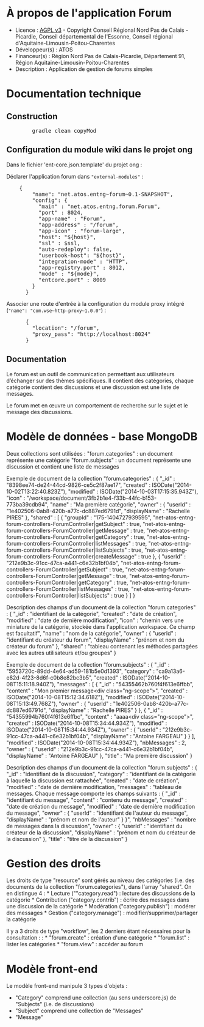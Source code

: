 # À propos de l'application Forum

* Licence : [AGPL v3](http://www.gnu.org/licenses/agpl.txt) - Copyright Conseil Régional Nord Pas de Calais - Picardie, Conseil départemental de l'Essonne, Conseil régional d'Aquitaine-Limousin-Poitou-Charentes
* Développeur(s) : ATOS
* Financeur(s) : Région Nord Pas de Calais-Picardie,  Département 91, Région Aquitaine-Limousin-Poitou-Charentes
* Description : Application de gestion de forums simples

# Documentation technique
## Construction

<pre>
		gradle clean copyMod
</pre>


## Configuration du module wiki dans le projet ong

Dans le fichier 'ent-core.json.template' du projet ong :

Déclarer l'application forum dans `"external-modules"` :
<pre>
    {
		"name": "net.atos.entng~forum~0.1-SNAPSHOT",
		"config": {
		  "main" : "net.atos.entng.forum.Forum",
		  "port" : 8024,
		  "app-name" : "Forum",
		  "app-address" : "/forum",
		  "app-icon" : "forum-large",
		  "host": "${host}",
		  "ssl" : $ssl,
		  "auto-redeploy": false,
		  "userbook-host": "${host}",
		  "integration-mode" : "HTTP",
		  "app-registry.port" : 8012,
		  "mode" : "${mode}",
		  "entcore.port" : 8009
		}
	  }
</pre>

Associer une route d'entrée à la configuration du module proxy intégré (`"name": "com.wse~http-proxy~1.0.0"`) :
<pre>
      {
        "location": "/forum",
        "proxy_pass": "http://localhost:8024"
      }
</pre>


## Documentation
Le forum est un outil de communication permettant aux utilisateurs d’échanger sur des thèmes spécifiques. Il contient des catégories, chaque catégorie contient des discussions et une discussion est une liste de messages.

Le forum met en œuvre un comportement de recherche sur le sujet et le message des discussions.

# Modèle de données - base MongoDB
Deux collections sont utilisées : 
	"forum.categories" : un document représente une catégorie
	"forum.subjects" : un document représente une discussion et contient une liste de messages

Exemple de document de la collection "forum.categories" :
	{
		"_id" : "8398ee74-de24-44cd-9826-ce5c2f87ae17",
		"created" : ISODate("2014-10-02T13:22:40.823Z"),
		"modified" : ISODate("2014-10-03T17:15:35.943Z"),
		"icon" : "/workspace/document/3fb2b1e4-f33b-44fc-b153-773ba39cdb94",
		"name" : "Ma première catégorie",
		"owner" : {
			"userId" : "1e402506-0ab8-420b-a77c-dc887ed6791d",
			"displayName" : "Rachelle PIRES"
		},
		"shared" : [
			{
				"groupId" : "175-1404727939595",
				"net-atos-entng-forum-controllers-ForumController|getSubject" : true,
				"net-atos-entng-forum-controllers-ForumController|getMessage" : true,
				"net-atos-entng-forum-controllers-ForumController|getCategory" : true,
				"net-atos-entng-forum-controllers-ForumController|listMessages" : true,
				"net-atos-entng-forum-controllers-ForumController|listSubjects" : true,
				"net-atos-entng-forum-controllers-ForumController|createMessage" : true
			},
			{
				"userId" : "212e9b3c-91cc-47ca-a441-c6e32b1bf04b",
				"net-atos-entng-forum-controllers-ForumController|getSubject" : true,
				"net-atos-entng-forum-controllers-ForumController|getMessage" : true,
				"net-atos-entng-forum-controllers-ForumController|getCategory" : true,
				"net-atos-entng-forum-controllers-ForumController|listMessages" : true,
				"net-atos-entng-forum-controllers-ForumController|listSubjects" : true
			}
		]
	}

Description des champs d'un document de la collection "forum.categories" :
	{
		"_id" : "identifiant de la catégorie",
		"created" : "date de création",
		"modified" : "date de dernière modification",
		"icon" : "chemin vers une miniature de la catégorie, stockée dans l'application workspace. Ce champ est facultatif",
		"name" : "nom de la catégorie",
		"owner" : {
			"userId" : "identifiant du créateur du forum",
			"displayName" : "prénom et nom du créateur du forum"
		},
		"shared" : "tableau contenant les méthodes partagées avec les autres utilisateurs et/ou groupes"
	}


Exemple de document de la collection "forum.subjects" :
	{
		"_id" : "5953720c-89dd-4e64-ad59-181b5e0d1393",
		"category" : "ca9a13a6-e82d-4f23-8d6f-c0b8e82bc3b5",
		"created" : ISODate("2014-10-08T15:11:18.940Z"),
		"messages" : [
			{
				"_id" : "54355462b760f4f613e6ffbb",
				"content" : "Mon premier message<div class=\"ng-scope\"></div>",
				"created" : ISODate("2014-10-08T15:12:34.618Z"),
				"modified" : ISODate("2014-10-08T15:13:49.768Z"),
				"owner" : {
					"userId" : "1e402506-0ab8-420b-a77c-dc887ed6791d",
					"displayName" : "Rachelle PIRES"
				}
			},
			{
				"_id" : "54355994b760f4f613e6ffbc",
				"content" : "aaaa<div class=\"ng-scope\"></div>",
				"created" : ISODate("2014-10-08T15:34:44.934Z"),
				"modified" : ISODate("2014-10-08T15:34:44.934Z"),
				"owner" : {
					"userId" : "212e9b3c-91cc-47ca-a441-c6e32b1bf04b",
					"displayName" : "Antoine FARGEAU"
				}
			}
		],
		"modified" : ISODate("2014-10-08T15:34:44.934Z"),
		"nbMessages" : 2,
		"owner" : {
			"userId" : "212e9b3c-91cc-47ca-a441-c6e32b1bf04b",
			"displayName" : "Antoine FARGEAU"
		},
		"title" : "Ma première discussion"
	}


Description des champs d'un document de la collection "forum.subjects" :
	{
		"_id" : "identifiant de la discussion",
		"category" : "identifiant de la catégorie à laquelle la discussion est rattachée",
		"created" : "date de création",
		"modified" : "date de dernière modification,
		"messages" : "tableau de messages. Chaque message comporte les champs suivants : 
			{
				"_id" : "identifiant du message",
				"content" : "contenu du message",
				"created" : "date de création du message",
				"modified" : "date de dernière modification du message",
				"owner" : {
					"userId" : "identifiant de l'auteur du message",
					"displayName" : "prénom et nom de l'auteur"
				}
			}",
		"nbMessages" : "nombre de messages dans la discussion",
		"owner" : {
			"userId" : "identifiant du créateur de la discussion",
			"displayName" : "prénom et nom du créateur de la discussion"
		},
		"title" : "titre de la discussion"
	}


# Gestion des droits
Les droits de type "resource" sont gérés au niveau des catégories (i.e. des documents de la collection "forum.categories"), dans l'array "shared".
On en distingue 4 :
	* Lecture (""category.read") : lecture des discussions de la catégorie
	* Contribution ("category.contrib") : écrire des messages dans une discussion de la catégorie
	* Modération ("category.publish") : modérer des messages
	* Gestion ("category.manage") : modifier/supprimer/partager la catégorie

Il y a 3 droits de type "workflow", les 2 derniers étant nécessaires pour la consultation : :
	* "forum.create" : création d'une catégorie
	* "forum.list" : lister les catégories
	* "forum.view" : accéder au forum


# Modèle front-end

Le modèle front-end manipule 3 types d'objets :
 * "Category" comprend une collection (au sens underscore.js) de "Subjects" (i.e. de discussions)
 * "Subject" comprend une collection de "Messages"
 * "Message"
